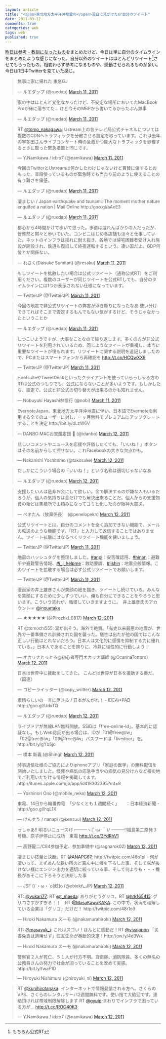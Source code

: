 ```yaml
---
layout: article
title: "<span>東北地方太平洋沖地震の</span>翌日に見かけたor自分のツイート"
date: 2011-03-12
comments: true
categories: web
tags: web
published: true
---
```


[昨日は参考・教訓になったもの](/2011/03/11/japan-earthquake-311)をまとめたけど、今日は単に自分のタイムラインをまとめたような感じになった。自分以外のツイートはほとんどリツイート[^1]させてもらったもの。相変わらず参考になるものや、感動させられるものが多い。今日は1日中Twitterを見ていた感じ。

<!-- READMORE -->

<blockquote class="twitter-tweet"><p>無事に家に帰れた 東急GJ</p>&mdash; ルエダップ (@ruedap) <a href="https://twitter.com/ruedap/statuses/46242285876297728">March 11, 2011</a></blockquote>

<blockquote class="twitter-tweet"><p>家の中はほとんど変化なかったけど、不安定な場所においてたMacBook Proが床に落ちてた... けど今そのMBPから書いてるからたぶん無事</p>&mdash; ルエダップ (@ruedap) <a href="https://twitter.com/ruedap/statuses/46243525507022848">March 11, 2011</a></blockquote>

<blockquote class="twitter-tweet"><p>RT <a href="https://twitter.com/tomo_nakagawa">@tomo_nakagawa</a>: Ustream上の各テレビ局公式チャネルについては複数のCDNへトラフィックを分散させる設定を取っています。これは去年の宇多田さんライブコンサート時の急激かつ膨大なトラフィックを処理するときに取った緊急措置と同じです。</p>&mdash; Y.Namikawa / id:rx7 (@namikawa) <a href="https://twitter.com/namikawa/statuses/46249059056488448">March 11, 2011</a></blockquote>

<blockquote class="twitter-tweet"><p>今回のTwitterとUstreamは何かしたわけじゃないけど賞賛に値するとおもった。普段使っているものが緊急時でも当たり前のように使えることの有り難さを痛感。</p>&mdash; ルエダップ (@ruedap) <a href="https://twitter.com/ruedap/statuses/46250414538100736">March 11, 2011</a></blockquote>

<blockquote class="twitter-tweet"><p>凄まじい / Japan earthquake and tsunami: The moment mother nature engulfed a nation | Mail Online http://goo.gl/aAeE3</p>&mdash; ルエダップ (@ruedap) <a href="https://twitter.com/ruedap/statuses/46251265163935744">March 11, 2011</a></blockquote>

<blockquote class="twitter-tweet"><p>都心から4時間かけて歩いて思った。歩道は溢れんばかりの人だったが、皆整然と黙々と歩いていた。コンビニはじめ各店舗も淡々と仕事していた。ネットのインフラは揺れに耐え抜き、各地では帰宅困難者受け入れ施設が開設され、鉄道も復旧して終夜運転するという。凄い国だよ。GDP何位とか関係ない。</p>&mdash; れさく(Daisuke Sumitan) (@resaku) <a href="https://twitter.com/resaku/statuses/46249199825715200">March 11, 2011</a></blockquote>

<blockquote class="twitter-tweet"><p>もしツイートを拡散したい場合は公式リツイート（通称公式RT）をご利用ください。複数のユーザーが同じツイートを公式RTしても、自分のタイムラインには1つか表示されない仕様になっています。</p>&mdash; TwitterJP (@TwitterJP) <a href="https://twitter.com/TwitterJP/statuses/46293576711278592">March 11, 2011</a></blockquote>

<blockquote class="twitter-tweet"><p>今回の地震で非公式リツイートの弊害が浮き彫りになったなあ 使い分けできてればそこまで否定するもんでもない気がするけど、そうじゃなかったということか</p>&mdash; ルエダップ (@ruedap) <a href="https://twitter.com/ruedap/statuses/46350803660836865">March 11, 2011</a></blockquote>

<blockquote class="twitter-tweet"><p>しつこいようですが、大事なことなので繰り返します。多くの方が非公式リツイートを利用されているため、同じようなツイートが重複し、本当に重要なツイートが埋もれます。リツイートに関する説明を追記しましたので、PCまたはスマートフォンから再確認を <a href="http://t.co/HCQwXX6">http://t.co/HCQwXX6</a></p>&mdash; TwitterJP (@TwitterJP) <a href="https://twitter.com/TwitterJP/statuses/46356094028759041">March 11, 2011</a></blockquote>

<blockquote class="twitter-tweet"><p>HootsuiteやTweetDeckといったクライアントを使っていらっしゃる方のRTは公式のつもりでも、公式にならないことが多いようです。もしかしたら、設定で、公式と非公式の切り替えが出来るのかも知れません。</p>&mdash; Nobuyuki Hayashi林信行 (@nobi) <a href="https://twitter.com/nobi/statuses/46354267329671168">March 11, 2011</a></blockquote>

<blockquote class="twitter-tweet"><p>EvernoteJapan、東北地方太平洋沖地震に伴い、日本語でEvernoteを利用する全てのユーザーに対し、一ヶ月無料でプレミアムにアップグレードすることを決定 http://bit.ly/dLzW6V</p>&mdash; DANBO:MACお宝鑑定団  (@idanbo) <a href="https://twitter.com/idanbo/statuses/46366147666382849">March 12, 2011</a></blockquote>

<blockquote class="twitter-tweet"><p>悲しいコメントやニュースを応援や評価したくても、「いいね！」ボタンはその名前からして押せない。これFacebookの大きな欠点かも。</p>&mdash; Nakanishi Yoshitomo (@takosuke) <a href="https://twitter.com/takosuke/statuses/46378656762839040">March 12, 2011</a></blockquote>

<blockquote class="twitter-tweet"><p>たしかにこういう場合の「いいね！」という名称は適切じゃないなあ</p>&mdash; ルエダップ (@ruedap) <a href="https://twitter.com/ruedap/statuses/46386324038623232">March 12, 2011</a></blockquote>

<blockquote class="twitter-tweet"><p>支援したい人は是非お金にして欲しい。金で解決するのが嫌な人もいるだろうが、個人の気持ちは金だけでも解決出来ることだ。個人からの支援物資の殆どは集積所で山積みになってゴミと化したのが阪神大震災。</p>&mdash; ペネたん（放棄係長） (@penelopekn) <a href="https://twitter.com/penelopekn/statuses/46374899765354496">March 12, 2011</a></blockquote>

<blockquote class="twitter-tweet"><p>公式リツイートとは、自分のコメントを全く追加できない機能で、メールの転送のような機能です。「RT」と入力して返信することではありません。ツイート拡散にはなるべくリツイート機能を使いましょう。</p>&mdash; TwitterJP (@TwitterJP) <a href="https://twitter.com/TwitterJP/statuses/46304003864276992">March 11, 2011</a></blockquote>

<blockquote class="twitter-tweet"><p>地震のハッシュタグを整理しました。<a href="https://twitter.com/search?q=%23anpi&amp;src=hash">#anpi</a>：安否確認用、<a href="https://twitter.com/search?q=%23hinan&amp;src=hash">#hinan</a>：避難所や避難警告情報、<a href="https://twitter.com/search?q=%23j_j_helpme&amp;src=hash">#j_j_helpme</a>：救助要請、<a href="https://twitter.com/search?q=%23jishin&amp;src=hash">#jishin</a>：地震全般情報。このツイートを拡散する場合は必ず公式リツイートでお願いします。</p>&mdash; TwitterJP (@TwitterJP) <a href="https://twitter.com/TwitterJP/statuses/46318034385780736">March 11, 2011</a></blockquote>

<blockquote class="twitter-tweet"><p>漫画家の井上雄彦さんが笑顔の絵を描き、ツイートし続けている。みんなを笑顔にするために少しずつでいい、俺も自分にできることをやろうと思います。こういう流れが、循環していきますように。　井上雄彦氏のアカウント☞ <a href="https://twitter.com/inouetake">@inouetake</a></p>&mdash; ★★★★★ (@PirozhkI_0817) <a href="https://twitter.com/PirozhkI_0817/statuses/46397860106878976">March 12, 2011</a></blockquote>

<blockquote class="twitter-tweet"><p>RT @tomochi555: 涙が出そう。海外で絶賛。「有史以来最悪の地震が、世界で一番準備され訓練された国を襲った。犠牲は出たが他の国ではこんな正しい行動はとれないだろう。日本人は文化的に感情を抑制する力に優れている。」日本人であることを誇りに、冷静に理性的に行動しよう！</p>&mdash; オカリナとっとろ@初心者専門オカリナ講師 (@OcarinaTottoro) <a href="https://twitter.com/OcarinaTottoro/statuses/46427025845653504">March 12, 2011</a></blockquote>

<blockquote class="twitter-tweet"><p>日本は世界中に援助をしてきた。&#10;こんどは世界が日本を援助する番だ。&#10;（国連）</p>&mdash; コピーライッター (@copy_writter) <a href="https://twitter.com/copy_writter/statuses/46365938043465728">March 12, 2011</a></blockquote>

<blockquote class="twitter-tweet"><p>素晴らしいの一言に尽きる / 日本がんがれ！ - IDEA\*PAD http://goo.gl/UdxTQ</p>&mdash; ルエダップ (@ruedap) <a href="https://twitter.com/ruedap/statuses/46441372537978881">March 12, 2011</a></blockquote>

<blockquote class="twitter-tweet"><p>ライブドアが無線LAN無料開放。SSIDは「free-online-ld」。基本的に認証なし。もしWeb認証が出る場合は、IDが「01@free@lw」「02@free@lw」「03@free@lw」パスワードは「livedoor」を。 http://bit.ly/gYbSjo</p>&mdash; 橋本 新義 (@Shingi) <a href="https://twitter.com/Shingi/statuses/46399274593955840">March 12, 2011</a></blockquote>

<blockquote class="twitter-tweet"><p>時事通信社様のご協力によりiphoneアプリ「家庭の医学」の無料配信を開始いたしました。怪我や病気の応急手当やの病気の見分け方など被災地でご利用いただける情報を掲載してます。　http://itunes.apple.com/jp/app/id418302395?mt=8　</p>&mdash; Yoshinori Ono (@mobile_neko) <a href="https://twitter.com/mobile_neko/statuses/46516422255443968">March 12, 2011</a></blockquote>

<blockquote class="twitter-tweet"><p>東電、14日から輪番停電　「少なくとも１週間続く」　　：日本経済新聞 - http://goo.gl/hqL1X</p>&mdash; けんすう / nanapi (@kensuu) <a href="https://twitter.com/kensuu/statuses/46539068481343488">March 12, 2011</a></blockquote>

<blockquote class="twitter-tweet"><p>っしゃあ!! 明るいニュースｷﾀ ━━━ヽ(´･ω･｀)ﾉ ━━━!!福島第二原発３号機、原子炉停止に成功　東電 <a href="http://t.co/3YdRhV1">http://t.co/3YdRhV1</a></p>&mdash; 高野龍二/C84参加予定、参加準備中 (@ragnarok02) <a href="https://twitter.com/ragnarok02/statuses/46549179178303488">March 12, 2011</a></blockquote>

<blockquote class="twitter-tweet"><p>凄まじい技量と決断。RT <a href="https://twitter.com/ANAPG67">@ANAPG67</a>: http://twitpic.com/48o1pl - 何が凄いって、まずあんな狭い所のど真ん中に機を下ろした事、そして床が抜けない様にエンジン出力を適切に絞っている事、そして何よりも・・・機長があそこに下ろそうと決断した事</p>&mdash; JSF (\`・ω・´o[鯰]o (@obiekt\_JP) <a href="https://twitter.com/obiekt_JP/statuses/46558437726883841">March 12, 2011</a></blockquote>

<blockquote class="twitter-tweet"><p>RT: <a href="https://twitter.com/yukari77">@yukari77</a>: RT <a href="https://twitter.com/t_maeda">@t_maeda</a>: ありがとうグリコ。RT <a href="https://twitter.com/HRK165415">@hrk165415</a>: グリコさすがすぎる！！　RT <a href="https://twitter.com/MasaKawaKAKA">@MasaKawaKAKA</a>: この中で、状況を理解している企業は「グリコ」だけだ！ http://twitpic.com/48r1o9</p>&mdash; Hiroki Nakamura スーモ (@nakamurahiroki) <a href="https://twitter.com/nakamurahiroki/statuses/46586872453013504">March 12, 2011</a></blockquote>

<blockquote class="twitter-tweet"><p>RT: <a href="https://twitter.com/masayuk_i">@masayuk_i</a>: これはスゴい！ほんとに感動だ！RT <a href="https://twitter.com/vivajapon">@vivajapon</a> 「災害免責は適用せず」住友生命が英断的決定！http://ow.ly/4d3Wk</p>&mdash; Hiroki Nakamura スーモ (@nakamurahiroki) <a href="https://twitter.com/nakamurahiroki/statuses/46586669247365120">March 12, 2011</a></blockquote>

<blockquote class="twitter-tweet"><p>警察官２人が死亡、５１人が行方不明。自衛隊、消防隊員、多くの無名の公務員さんの努力で社会が回っていることを改めて実感。 &#10;http://bit.ly/fwaF1D</p>&mdash; Hiroyuki Nishimura (@hiroyuki_ni) <a href="https://twitter.com/hiroyuki_ni/statuses/46587816813133824">March 12, 2011</a></blockquote>

<blockquote class="twitter-tweet"><p>RT <a href="https://twitter.com/kunihirotanaka">@kunihirotanaka</a>: インターネットで情報発信される方へ。さくらのVPS、さくらのレンタルサーバ2週間無料です。使い捨て大歓迎です。連絡頂ければ帯域制限解除します RT <a href="https://twitter.com/gyujp">@gyujp</a>:まわりでインフラで困っている方が… <a href="http://t.co/ROC40K3">http://t.co/ROC40K3</a></p>&mdash; Y.Namikawa / id:rx7 (@namikawa) <a href="https://twitter.com/namikawa/statuses/46587951450296320">March 12, 2011</a></blockquote>

<script async src="//platform.twitter.com/widgets.js" charset="utf-8"></script>

[^1]: もちろん公式RT
